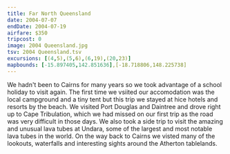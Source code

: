 ```yaml
---
title: Far North Queensland
date: 2004-07-07
endDate: 2004-07-19
airfare: $350
tripcost: 0
image: 2004 Queensland.jpg
tsv: 2004 Queensland.tsv
excursions: [(4,5),(5,6),(6,19),(20,23)]
mapbounds: [-15.897405,142.851636],[-18.718806,148.225738]
---
```

We hadn't been to Cairns for many years so we took advantage of a school holiday to visit again. The first time we vsiited our accomodation was the local campground and a tiny tent but this trip we stayed at hice hotels and resorts by the beach. We visited Port Douglas and Daintree and drove right up to Cape Tribulation, which we had missed on our first trip as the road was very difficult in those days. We also took a side trip to visit the amazing and unusual lava tubes at Undara, some of the largest and most notable lava tubes in the world. On the way back to Cairns we visted many of the lookouts, waterfalls and interesting sights around the Atherton tablelands.
